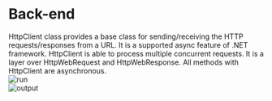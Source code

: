 # Back-end
HttpClient class provides a base class for sending/receiving the HTTP requests/responses from a URL. It is a supported async feature of .NET framework. HttpClient is able to process multiple concurrent requests. It is a layer over HttpWebRequest and HttpWebResponse. All methods with HttpClient are asynchronous.<br>
![run](https://user-images.githubusercontent.com/55078504/111915212-4ced8600-8a9f-11eb-97f0-ba514c8b6175.jpg)<br>
![output](https://user-images.githubusercontent.com/55078504/111915213-4e1eb300-8a9f-11eb-8071-a10aaae8b906.jpg)
